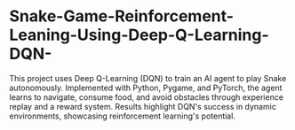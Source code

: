 # Snake-Game-Reinforcement-Leaning-Using-Deep-Q-Learning-DQN-
This project uses Deep Q-Learning (DQN) to train an AI agent to play Snake autonomously. Implemented with Python, Pygame, and PyTorch, the agent learns to navigate, consume food, and avoid obstacles through experience replay and a reward system. Results highlight DQN's success in dynamic environments, showcasing reinforcement learning's potential.
